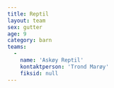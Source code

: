 ```yaml
---
title: Reptil
layout: team
sex: gutter
age: 9
category: barn
teams:
  -
    name: 'Askøy Reptil'
    kontaktperson: 'Trond Marøy'
    fiksid: null
---
```

